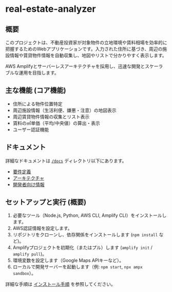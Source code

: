 # real-estate-analyzer

## 概要

このプロジェクトは、不動産投資家が対象物件の立地環境や賃料相場を効率的に把握するためのWebアプリケーションです。入力された住所に基づき、周辺の施設情報や賃貸物件情報を自動収集し、地図やリストで分かりやすく表示します。

AWS Amplifyとサーバーレスアーキテクチャを採用し、迅速な開発とスケーラブルな運用を目指します。

## 主な機能 (コア機能)

* 住所による物件位置特定
* 周辺施設情報（生活利便、嫌悪・注意）の地図表示
* 周辺賃貸物件情報の収集とリスト表示
* 賃料の㎡単価（平均/中央値）の算出・表示
* ユーザー認証機能

## ドキュメント

詳細なドキュメントは [`/docs`](./docs/README.md) ディレクトリ以下にあります。

* [要件定義](./docs/requirements/)
* [アーキテクチャ](./docs/architecture/)
* [開発者向け情報](./docs/developer/)

## セットアップと実行 (概要)

1.  必要なツール（Node.js, Python, AWS CLI, Amplify CLI）をインストールします。
2.  AWS認証情報を設定します。
3.  リポジトリをクローンし、依存関係をインストールします (`npm install` など)。
4.  Amplifyプロジェクトを初期化（またはプル）します (`amplify init` / `amplify pull`)。
5.  環境変数を設定します（Google Maps APIキーなど）。
6.  ローカルで開発サーバーを起動します（例: `npm start`, `npx ampx sandbox`）。

詳細な手順は [インストール手順](./docs/developer/installation.md) を参照してください。
